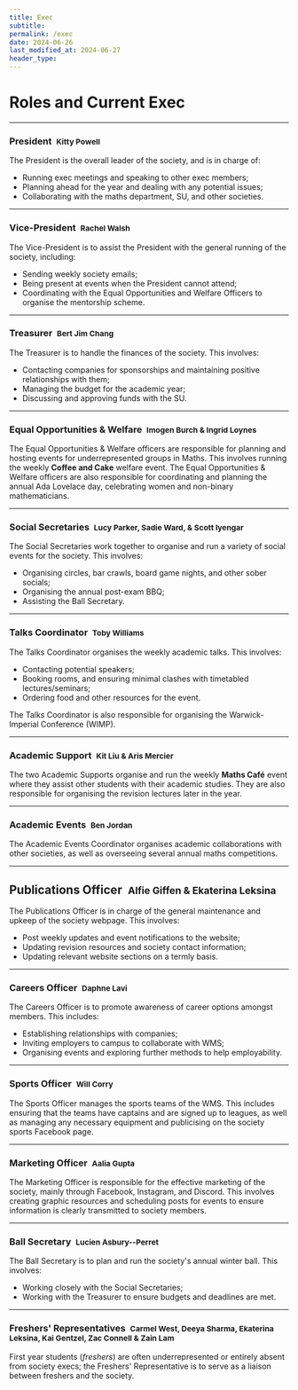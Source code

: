 ```yaml
---
title: Exec
subtitle: 
permalink: /exec
date: 2024-06-26
last_modified_at: 2024-06-27
header_type:
---
```


# Roles and Current Exec

---

### President&ensp;<small class="text-muted">Kitty Powell</small>

The President is the overall leader of the society, and is in charge of:

* Running exec meetings and speaking to other exec members;
* Planning ahead for the year and dealing with any potential issues;
* Collaborating with the maths department, SU, and other societies.

---

### Vice-President&ensp;<small class="text-muted">Rachel Walsh</small>

The Vice-President is to assist the President with the general running of the society, including:

* Sending weekly society emails;
* Being present at events when the President cannot attend;
* Coordinating with the Equal Opportunities and Welfare Officers to organise the mentorship scheme.

---

### Treasurer&ensp;<small class="text-muted">Bert Jim Chang</small>

The Treasurer is to handle the finances of the society. This involves:

* Contacting companies for sponsorships and maintaining positive relationships with them;
* Managing the budget for the academic year;
* Discussing and approving funds with the SU.

---

### Equal Opportunities & Welfare&ensp;<small class="text-muted">Imogen Burch & Ingrid Loynes</small>

The Equal Opportunities & Welfare officers are responsible for planning and hosting events for underrepresented groups in Maths. This involves running the weekly **Coffee and Cake** welfare event. The Equal Opportunities & Welfare officers are also responsible for coordinating and planning the annual Ada Lovelace day, celebrating women and non-binary mathematicians.

---

### Social Secretaries&ensp;<small class="text-muted">Lucy Parker, Sadie Ward, & Scott Iyengar</small>

The Social Secretaries work together to organise and run a variety of social events for the society. This involves:

* Organising circles, bar crawls, board game nights, and other sober socials;
* Organising the annual post-exam BBQ;
* Assisting the Ball Secretary.

---

### Talks Coordinator&ensp;<small class="text-muted">Toby Williams</small>
The Talks Coordinator organises the weekly academic talks. This involves:

* Contacting potential speakers;
* Booking rooms, and ensuring minimal clashes with timetabled lectures/seminars;
* Ordering food and other resources for the event.

The Talks Coordinator is also responsible for organising the Warwick-Imperial Conference (WIMP).

---

### Academic Support&ensp;<small class="text-muted">Kit Liu & Aris Mercier</small>

The two Academic Supports organise and run the weekly **Maths Café** event where they assist other students with their academic studies. They are also responsible for organising the revision lectures later in the year.

---

### Academic Events&ensp;<small class="text-muted">Ben Jordan</small>

The Academic Events Coordinator organises academic collaborations with other societies, as well as overseeing several annual maths competitions.

---

## Publications Officer&ensp;<small class="text-muted">Alfie Giffen & Ekaterina Leksina</small>

The Publications Officer is in charge of the general maintenance and upkeep of the society webpage. This involves:

* Post weekly updates and event notifications to the website;
* Updating revision resources and society contact information;
* Updating relevant website sections on a termly basis.

---

### Careers Officer&ensp;<small class="text-muted">Daphne Lavi</small>

The Careers Officer is to promote awareness of career options amongst members. This includes:

* Establishing relationships with companies;
* Inviting employers to campus to collaborate with WMS;
* Organising events and exploring further methods to help employability.

---

### Sports Officer&ensp;<small class="text-muted">Will Corry</small>

The Sports Officer manages the sports teams of the WMS. This includes ensuring that the teams have captains and are signed up to leagues, as well as managing any necessary equipment and publicising on the society sports Facebook page.

---

### Marketing Officer&ensp;<small class="text-muted">Aalia Gupta</small>

The Marketing Officer is responsible for the effective marketing of the society, mainly through Facebook, Instagram, and Discord. This involves creating graphic resources and scheduling posts for events to ensure information is clearly transmitted to society members.

---

### Ball Secretary&ensp;<small class="text-muted">Lucien Asbury--Perret</small>

The Ball Secretary is to plan and run the society's annual winter ball. This involves:

* Working closely with the Social Secretaries;
* Working with the Treasurer to ensure budgets and deadlines are met.

---

### Freshers' Representatives&ensp;<small class="text-muted">Carmel West, Deeya Sharma, Ekaterina Leksina, Kai Gentzel, Zac Connell & Zain Lam</small>

First year students (*freshers*) are often underrepresented or entirely absent from society execs; the Freshers' Representative is to serve as a liaison between freshers and the society.
